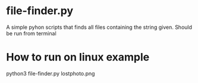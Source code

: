 # file-finder.py
A simple pyhon scripts that  finds all  files  containing the string given. Should be run from terminal

# How to run on  linux example
python3 file-finder.py lostphoto.png
